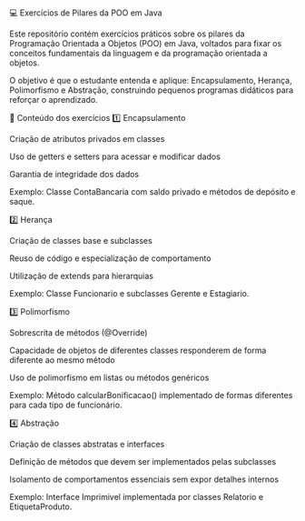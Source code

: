 💻 Exercícios de Pilares da POO em Java

Este repositório contém exercícios práticos sobre os pilares da Programação Orientada a Objetos (POO) em Java, voltados para fixar os conceitos fundamentais da linguagem e da programação orientada a objetos.

O objetivo é que o estudante entenda e aplique: Encapsulamento, Herança, Polimorfismo e Abstração, construindo pequenos programas didáticos para reforçar o aprendizado.

🧱 Conteúdo dos exercícios
1️⃣ Encapsulamento

Criação de atributos privados em classes

Uso de getters e setters para acessar e modificar dados

Garantia de integridade dos dados

Exemplo: Classe ContaBancaria com saldo privado e métodos de depósito e saque.

2️⃣ Herança

Criação de classes base e subclasses

Reuso de código e especialização de comportamento

Utilização de extends para hierarquias

Exemplo: Classe Funcionario e subclasses Gerente e Estagiario.

3️⃣ Polimorfismo

Sobrescrita de métodos (@Override)

Capacidade de objetos de diferentes classes responderem de forma diferente ao mesmo método

Uso de polimorfismo em listas ou métodos genéricos

Exemplo: Método calcularBonificacao() implementado de formas diferentes para cada tipo de funcionário.

4️⃣ Abstração

Criação de classes abstratas e interfaces

Definição de métodos que devem ser implementados pelas subclasses

Isolamento de comportamentos essenciais sem expor detalhes internos

Exemplo: Interface Imprimivel implementada por classes Relatorio e EtiquetaProduto.
